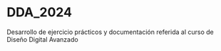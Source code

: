 # DDA_2024
Desarrollo de ejercicio prácticos y documentación referida al curso de Diseño Digital Avanzado
